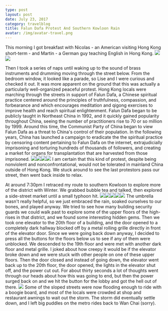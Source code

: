 ```yaml
---
type: post
layout: post
date: July 23, 2017
category: travelblog
title: Falun Dafa Protest And Southern Kowloon Rain
avatar: /img/avatar-travel.png
---
```


This morning I got breakfast with Nicolas - an American visiting Hong Kong short-term - and Martin - a German guy teaching English in Hong Kong. <img class='post-img' src='{{ "/img/travel/SE_Asia/Day6/IMG_20170723_093738.webp" }}'/><img class='post-img' src='{{ "/img/travel/SE_Asia/Day6/IMG_20170723_101123.webp" }}'/>

Then I took a series of naps until waking up to the sound of brass instruments and drumming moving through the street below. From the bedroom window, it looked like a parade, so Lise and I were curious and checked it out. It was more apparent on the ground that this was actually a particularly well-organized peaceful protest. Hong Kong locals were marching through the streets in support of Falun Dafa, a Chinese spiritual practice centered around the principles of truthfulness, compassion, and forbearance and which encourages meditation and qigong exercises to improve health and reach spiritual enlightenment. Falun Dafa began to be publicly taught in Northeast China in 1992, and it quickly gained popularity throughout China, seeing the number of practitioners rise to 70 or so million by 1999. Around this time, the Communist Party of China began to view Falun Dafa as a threat to China's control of their population. In the following years, China has launched a campaign to eradicate the the spiritual practice by censoring content pertaining to Falun Dafa on the internet, extrajudicially imprisoning and torturing hundreds of thousands of followers, and creating a market for organs for transplantation that are harvested from those imprisoned. <img class='post-img' src='{{ "/img/travel/SE_Asia/Day6/IMG_20170723_161217.webp" }}'/><img class='post-img' src='{{ "/img/travel/SE_Asia/Day6/IMG_20170723_162020.webp" }}'/><img class='post-img' src='{{ "/img/travel/SE_Asia/Day6/IMG_20170723_162133.webp" }}'/><img class='post-img' src='{{ "/img/travel/SE_Asia/Day6/IMG_20170723_163442.webp" }}'/> I am certain that this kind of protest, despite being nonviolent and nonconfrontational, would not be tolerated in mainland China outside of Hong Kong. We stuck around to see the last protestors pass our street, then went back inside to relax.

At around 7:30pm I retraced my route to southern Kowloon to explore more of the district with Winter. We grabbed bubble tea and talked, then explored a side-street market until a small typhoon hit. <img class='post-img' src='{{ "/img/travel/SE_Asia/Day6/IMG_20170723_200332.webp" }}'/><img class='post-img' src='{{ "/img/travel/SE_Asia/Day6/IMG_20170723_204232.webp" }}'/><img class='post-img' src='{{ "/img/travel/SE_Asia/Day6/IMG_20170723_205708~2.webp" }}'/><img class='post-img' src='{{ "/img/travel/SE_Asia/Day6/IMG_20170723_212425~2.webp" }}'/><img class='post-img' src='{{ "/img/travel/SE_Asia/Day6/IMG_20170723_214551.webp" }}'/> The umbrella wasn't really helpful, so we just embraced the rain, soaked ourselves to our bones, and played anyway. We tried to see how many building security guards we could walk past to explore some of the upper floors of the high-rises in that district, and we found some interesting hidden gems. Then we took one elevator to the 20th floor of a building, and the door opened to a completely dark hallway blocked off by a metal rolling grille directly in front of the elevator door. Since we were going back down anyway, I decided to press all the buttons for the floors below us to see if any of them were unblocked. We descended to the 19th floor and were met with another dark floor and metal grille. I joked about how creepy it would be if the elevator broke down and we were stuck with other people on one of these upper floors. Then the door closed and instead of going down, the elevator went back up to the 20th floor, the door opened, the lights in the elevator shut off, and the power cut out. For about thirty seconds a lot of thoughts went through our heads about how this was going to end, but then the power surged back on and we hit the button for the lobby and got the hell out of there. <img class='post-img' src='{{ "/img/travel/SE_Asia/Day6/IMG_20170723_223826.webp" }}'/> Some of the sloped streets were now flooding enough to ride with a boogie board, and most of the locals were crowded at shop and restaurant awnings to wait out the storm. The storm did eventually settle down, and I left big puddles on the metro rides back to Wan Chai (sorry).
